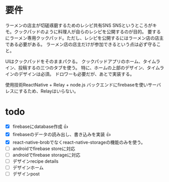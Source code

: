 # 要件
ラーメンの店主が切磋琢磨するためのレシピ共有SNS
SNSというところがキモ。クックパッドのように料理人が自らのレシピを公開するのが目的。
要するにラーメン専用クックパッド。ただし、レシピを公開するにはラーメン店の店主である必要がある。
ラーメン店の店主だけが参加できるという点は必ず守ること。

UIはクックパッドをそのままパクる。
クックパッドアプリのホーム、タイムライン、投稿するの三つのタブを使う。
特に、ホームの上部のデザイン、タイムラインのデザインは必須。
ドロワーも必要だが、あとで実装する。

使用技術ReactNative + Relay + node.js
バックエンドにfirebaseを使いサーバレスにするため、Relayはいらない。


# todo
- [x] firebaseにdatabase作成 :+1:
- [x] firebaseのデータの読み出し、書き込みを実装 :+1:
- [x] react-native-brobでなくreact-native-storageの機能のみを使う。
- [ ] androidでfirebase storeに対応
- [ ] androidでfirebase storageに対応
- [ ] デザインrecipe details
- [ ] デザインホーム
- [ ] デザインpost
